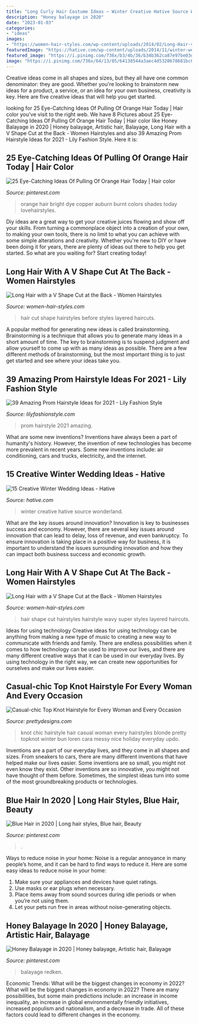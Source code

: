 ```yaml
---
title: "Long Curly Hair Costume Ideas ~ Winter Creative Hative Source Wonderland"
description: "Honey balayage in 2020"
date: "2023-01-03"
categories:
- "ideas"
images:
- "https://women-hair-styles.com/wp-content/uploads/2014/02/Long-Hair-v-shape-hair-cut-before-and-after.jpg"
featuredImage: "https://hative.com/wp-content/uploads/2014/11/winter-wedding-ideas/6-creative-winter-wedding-ideas.jpg"
featured_image: "https://i.pinimg.com/736x/b3/4b/36/b34b362ca87e97be03dcd40974725703.jpg"
image: "https://i.pinimg.com/736x/64/13/85/64138544a3aec4d5320678681bc66012.jpg"
---
```



Creative ideas come in all shapes and sizes, but they all have one common denominator: they are good. Whether you're looking to brainstorm new ideas for a product, a service, or an idea for your own business, creativity is key. Here are five creative ideas that will help you get started.

	

		
looking for 25 Eye-Catching Ideas Of Pulling Of Orange Hair Today | Hair color you've visit to the right web. We have 8 Pictures about 25 Eye-Catching Ideas Of Pulling Of Orange Hair Today | Hair color like Honey Balayage in 2020 | Honey balayage, Artistic hair, Balayage, Long Hair with a V Shape Cut at the Back - Women Hairstyles and also 39 Amazing Prom Hairstyle Ideas for 2021 - Lily Fashion Style. Here it is:
		
    
## 25 Eye-Catching Ideas Of Pulling Of Orange Hair Today | Hair Color

<img loading=lazy src="https://i.pinimg.com/736x/64/13/85/64138544a3aec4d5320678681bc66012.jpg" onerror="this.onerror=null;this.src='https://tse2.mm.bing.net/th?id=OIP.4hWbcXeAUw0tcH2W8icMsgHaLG&amp;pid=15.1';" alt="25 Eye-Catching Ideas Of Pulling Of Orange Hair Today | Hair color">

_Source: pinterest.com_

>orange hair bright dye copper auburn burnt colors shades today lovehairstyles. 

	

Diy ideas are a great way to get your creative juices flowing and show off your skills. From turning a commonplace object into a creation of your own, to making your own tools, there is no limit to what you can achieve with some simple alterations and creativity. Whether you're new to DIY or have been doing it for years, there are plenty of ideas out there to help you get started. So what are you waiting for? Start creating today!

    
## Long Hair With A V Shape Cut At The Back - Women Hairstyles

<img loading=lazy src="https://women-hair-styles.com/wp-content/uploads/2014/02/Long-Hair-v-shape-hair-cut-before-and-after.jpg" onerror="this.onerror=null;this.src='https://tse3.mm.bing.net/th?id=OIP.1XuT6YC_nJ5eL5gmrbLN1QHaJ4&amp;pid=15.1';" alt="Long Hair with a V Shape Cut at the Back - Women Hairstyles">

_Source: women-hair-styles.com_

>hair cut shape hairstyles before styles layered haircuts. 

	

A popular method for generating new ideas is called brainstorming. Brainstorming is a technique that allows you to generate many ideas in a short amount of time. The key to brainstorming is to suspend judgment and allow yourself to come up with as many ideas as possible. There are a few different methods of brainstorming, but the most important thing is to just get started and see where your ideas take you.

    
## 39 Amazing Prom Hairstyle Ideas For 2021 - Lily Fashion Style

<img loading=lazy src="https://lilyfashionstyle.com/wp-content/uploads/2021/03/26-6.jpg" onerror="this.onerror=null;this.src='https://tse2.mm.bing.net/th?id=OIP.PCyJ9I4x3RQ0VZm-Lv8OewHaLH&amp;pid=15.1';" alt="39 Amazing Prom Hairstyle Ideas for 2021 - Lily Fashion Style">

_Source: lilyfashionstyle.com_

>prom hairstyle 2021 amazing. 

	

What are some new inventions?
Inventions have always been a part of humanity's history. However, the invention of new technologies has become more prevalent in recent years. Some new inventions include: air conditioning, cars and trucks, electricity, and the internet.

    
## 15 Creative Winter Wedding Ideas - Hative

<img loading=lazy src="https://hative.com/wp-content/uploads/2014/11/winter-wedding-ideas/6-creative-winter-wedding-ideas.jpg" onerror="this.onerror=null;this.src='https://tse2.mm.bing.net/th?id=OIP.hOg-SMJphY2IVrwydnHPBgHaJ5&amp;pid=15.1';" alt="15 Creative Winter Wedding Ideas - Hative">

_Source: hative.com_

>winter creative hative source wonderland. 

	

What are the key issues around innovation?
Innovation is key to businesses success and economy. However, there are several key issues around innovation that can lead to delay, loss of revenue, and even bankruptcy. To ensure innovation is taking place in a positive way for business, it is important to understand the issues surrounding innovation and how they can impact both business success and economic growth.

    
## Long Hair With A V Shape Cut At The Back - Women Hairstyles

<img loading=lazy src="https://women-hair-styles.com/wp-content/uploads/2014/02/Super-Long-Wavy-v-shape-hairstyle.png" onerror="this.onerror=null;this.src='https://tse4.mm.bing.net/th?id=OIP.jk1stKDMgo7ESc1wGQxzPwAAAA&amp;pid=15.1';" alt="Long Hair with a V Shape Cut at the Back - Women Hairstyles">

_Source: women-hair-styles.com_

>hair shape cut hairstyles hairstyle wavy super styles layered haircuts. 

	

Ideas for using technology
Creative ideas for using technology can be anything from making a new type of music to creating a new way to communicate with friends and family. There are endless possibilities when it comes to how technology can be used to improve our lives, and there are many different creative ways that it can be used in our everyday lives. By using technology in the right way, we can create new opportunities for ourselves and make our lives easier.

    
## Casual-chic Top Knot Hairstyle For Every Woman And Every Occasion

<img loading=lazy src="http://www.prettydesigns.com/wp-content/uploads/2014/10/Chic-Top-Knot-Hairstyle-for-Long-Hair.jpg" onerror="this.onerror=null;this.src='https://tse4.mm.bing.net/th?id=OIP._lI-4i_Bn3hIqiqHtkvzJQHaMA&amp;pid=15.1';" alt="Casual-chic Top Knot Hairstyle for Every Woman and Every Occasion">

_Source: prettydesigns.com_

>knot chic hairstyle hair casual woman every hairstyles blonde pretty topknot winter bun loren cara messy nice holiday everyday updo. 

	

Inventions are a part of our everyday lives, and they come in all shapes and sizes. From sneakers to cars, there are many different inventions that have helped make our lives easier. Some inventions are so small, you might not even know they exist. Other inventions are so innovative, you might not have thought of them before. Sometimes, the simplest ideas turn into some of the most groundbreaking products or technologies.

    
## Blue Hair In 2020 | Long Hair Styles, Blue Hair, Beauty

<img loading=lazy src="https://i.pinimg.com/736x/b3/4b/36/b34b362ca87e97be03dcd40974725703.jpg" onerror="this.onerror=null;this.src='https://tse1.mm.bing.net/th?id=OIP.N9M9gyfpWM05jZcw7T5srwHaJ3&amp;pid=15.1';" alt="Blue Hair in 2020 | Long hair styles, Blue hair, Beauty">

_Source: pinterest.com_

>. 

	

Ways to reduce noise in your home:
Noise is a regular annoyance in many people’s home, and it can be hard to find ways to reduce it. Here are some easy ideas to reduce noise in your home:
1. Make sure your appliances and devices have quiet ratings.
2. Use masks or ear plugs when necessary.
3. Place items away from sound sources during idle periods or when you’re not using them.
4. Let your pets run free in areas without noise-generating objects.

    
## Honey Balayage In 2020 | Honey Balayage, Artistic Hair, Balayage

<img loading=lazy src="https://i.pinimg.com/736x/70/c5/69/70c5695ec734b67107a6589d1876a159.jpg" onerror="this.onerror=null;this.src='https://tse4.mm.bing.net/th?id=OIP.03XnnZHXVbEtNXPey6k7hQHaJ4&amp;pid=15.1';" alt="Honey Balayage in 2020 | Honey balayage, Artistic hair, Balayage">

_Source: pinterest.com_

>balayage redken. 

	

Economic Trends: What will be the biggest changes in economy in 2022?
What will be the biggest changes in economy in 2022? There are many possibilities, but some main predictions include: an increase in income inequality, an increase in global environmentally friendly initiatives, increased populism and nationalism, and a decrease in trade. All of these factors could lead to different changes in the economy.

